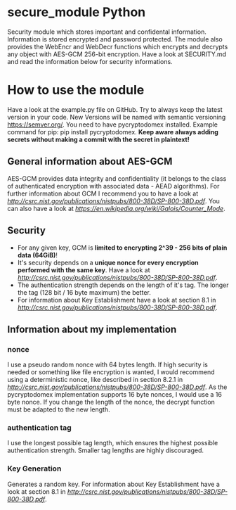 # secure_module Python
Security module which stores important and confidental information. Information is stored encrypted and password protected. The module also provides the WebEncr and WebDecr functions which encrypts and decrypts any object with AES-GCM 256-bit encryption. Have a look at SECURITY.md and read the information below for security informations.

# How to use the module
Have a look at the example.py file on GitHub. Try to always keep the latest version in your code. New Versions will be named with semantic versioning https://semver.org/.
You need to have pycryptodomex installed. Example command for pip: pip install pycryptodomex.
<b>Keep aware always adding secrets without making a commit with the secret in plaintext!</b>

## General information about AES-GCM
AES-GCM provides data integrity and confidentiality (it belongs to the class of authenticated encryption with associated data - AEAD algorithms).
For further information about GCM I recommend you to have a look at <i>http://csrc.nist.gov/publications/nistpubs/800-38D/SP-800-38D.pdf</i>. You can also have a look at <i>https://en.wikipedia.org/wiki/Galois/Counter_Mode</i>.

## Security
- For any given key, GCM is <b>limited to encrypting 2^39 - 256 bits of plain data (64GiB)</b>!
- It's security depends on a <b>unique nonce for every encryption performed with the same key</b>. Have a look at <i>http://csrc.nist.gov/publications/nistpubs/800-38D/SP-800-38D.pdf</i>.
- The authentication strength depends on the length of it's tag. The longer the tag (128 bit / 16 byte maximum) the better. 
- For information about Key Establishment have a look at section 8.1 in <i>http://csrc.nist.gov/publications/nistpubs/800-38D/SP-800-38D.pdf</i>.

## Information about my implementation

### nonce
I use a pseudo random nonce with 64 bytes length. If high security is needed or something like file encryption is wanted, I would recommend using a deterministic nonce, like described in section 8.2.1 in <i>http://csrc.nist.gov/publications/nistpubs/800-38D/SP-800-38D.pdf</i>. As the pycryptodomex implementation supports 16 byte nonces, I would use a 16 byte nonce. If you change the length of the nonce, the decrypt function must be adapted to the new length.
### authentication tag
I use the longest possible tag length, which ensures the highest possible authentication strength. Smaller tag lengths are highly discouraged.
### Key Generation
Generates a random key. For information about Key Establishment have a look at section 8.1 in <i>http://csrc.nist.gov/publications/nistpubs/800-38D/SP-800-38D.pdf</i>.
